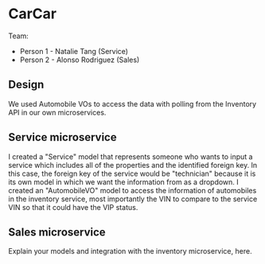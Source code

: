 # CarCar

Team:

* Person 1 - Natalie Tang (Service)
* Person 2 - Alonso Rodriguez (Sales)

## Design
We used Automobile VOs to access the data with polling from the Inventory API in our own microservices.

## Service microservice

I created a "Service" model that represents someone who wants to input a service which includes all of the properties and the identified foreign key. In this case, the foreign key of the service would be "technician" because it is its own model in which we want the information from as a dropdown. I created an "AutomobileVO" model to access the information of automobiles in the inventory service, most importantly the VIN to compare to the service VIN so that it could have the VIP status.

## Sales microservice

Explain your models and integration with the inventory
microservice, here.
